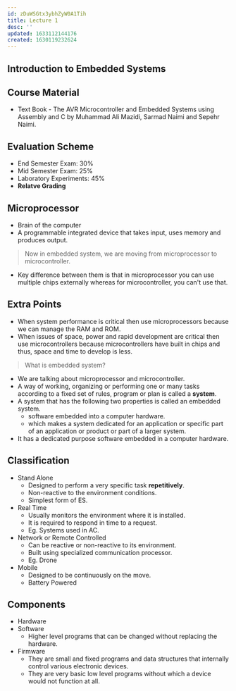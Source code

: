 ```yaml
---
id: zDuWSGtx3ybhZyW0A1Tih
title: Lecture 1
desc: ''
updated: 1633112144176
created: 1630119232624
---
```

## Introduction to Embedded Systems

## Course Material

- Text Book - The AVR Microcontroller and Embedded Systems using Assembly and C by Muhammad Ali Mazidi, Sarmad Naimi and Sepehr Naimi.

## Evaluation Scheme

- End Semester Exam: 30%
- Mid Semester Exam: 25%
- Laboratory Experiments: 45%
- **Relatve Grading**

## Microprocessor

- Brain of the computer
- A programmable integrated device that takes input, uses memory and produces output.

> Now in embedded system, we are moving from microprocessor to microcontroller.

- Key difference between them is that in microprocessor you can use multiple chips externally whereas for microcontroller, you can't use that.

## Extra Points

- When system performance is critical then use microprocessors because we can manage the RAM and ROM.
- When issues of space, power and rapid development are critical then use microcontrollers because microcontrollers have built in chips and thus, space and time to develop is less.

> What is embedded system?

- We are talking about microprocessor and microcontroller.
- A way of working, organizing or performing one or many tasks according to a fixed set of rules, program or plan is called a **system**.
- A system that has the following two properties is called an embedded system.
  - software embedded into a computer hardware.
  - which makes a system dedicated for an application or specific part of an application or product or part of a larger system.
- It has a dedicated purpose software embedded in a computer hardware.

## Classification

- Stand Alone
  - Designed to perform a very specific task **repetitively**.
  - Non-reactive to the environment conditions.
  - Simplest form of ES.
- Real Time
  - Usually monitors the environment where it is installed.
  - It is required to respond in time to a request.
  - Eg. Systems used in AC.
- Network or Remote Controlled
  - Can be reactive or non-reactive to its environment.
  - Built using specialized communication processor.
  - Eg. Drone
- Mobile
  - Designed to be continuously on the move.
  - Battery Powered

## Components

- Hardware
- Software
  - Higher level programs that can be changed without replacing the hardware.
- Firmware
  - They are small and fixed programs and data structures that internally control various electronic devices.
  - They are very basic low level programs without which a device would not function at all.

